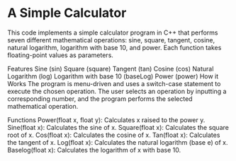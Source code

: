 # A Simple Calculator
This code implements a simple calculator program in C++ that performs seven different mathematical operations: sine, square, tangent, cosine, natural logarithm, logarithm with base 10, and power. Each function takes floating-point values as parameters.

Features
Sine (sin)
Square (square)
Tangent (tan)
Cosine (cos)
Natural Logarithm (log)
Logarithm with base 10 (baseLog)
Power (power)
How it Works
The program is menu-driven and uses a switch-case statement to execute the chosen operation. The user selects an operation by inputting a corresponding number, and the program performs the selected mathematical operation.

Functions
Power(float x, float y): Calculates x raised to the power y.
Sine(float x): Calculates the sine of x.
Square(float x): Calculates the square root of x.
Cos(float x): Calculates the cosine of x.
Tan(float x): Calculates the tangent of x.
Log(float x): Calculates the natural logarithm (base e) of x.
Baselog(float x): Calculates the logarithm of x with base 10.

